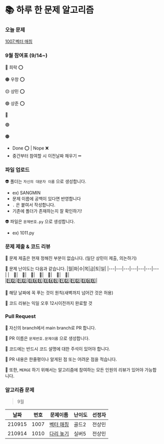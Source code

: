 # 📚 하루 한 문제 알고리즘
### 오늘 문제
[1007.벡터 매칭](https://www.acmicpc.net/problem/1007)

### 9월 참여표 (9/14~)
🔴 희락 ⭕

🟠 우창 ⭕

🟡 상민 ⭕

🟢 상준 ⭕

🔵  

🟣 

🟤  

* Done ⭕ | Nope ❌
* 중간부터 참여할 시 이전날짜 채우기 ➖


### 파일 업로드
👽 폴더는 `자신의 대문자 이름` 으로 생성합니다.
* ex) SANGMIN
* 문제 이름에 공백이 있다면 반영합니다
* `.` 은 붙여서 작성합니다.
* 기존에 폴더가 존재하는지 잘 확인하기!

👽 파일은 `문제번호.py` 으로 생성합니다.
* ex) 1011.py 

### 문제 제출 & 코드 리뷰
👻 문제 제출은 현재 정해진 부분이 없습니다. (일단 상민이 제출, 의논하기)

👻 문제 난이도는 다음과 같습니다.
|월|화|수|목|금|토|일|
|---|---|---|---|---|---|---|
|　🥇|　🥈|　🥇|　🥈|　🥇|　🥈|　🥇|
|1️⃣2️⃣|1️⃣2️⃣|3️⃣4️⃣5️⃣|3️⃣4️⃣5️⃣|1️⃣2️⃣|1️⃣2️⃣|3️⃣4️⃣5️⃣|


👻 해당 날짜에 꼭 푸는 것이 원칙(새벽까지 넘어간 것은 허용)

👻 코드 리뷰는 익일 오후 12시이전까지 완료할 것


### Pull Request
🤖 자신의 branch에서 main branch로 PR 합니다.

🤖 PR 이름은 `문제번호.문제이름` 으로 생성합니다.  

🤖 코드에는 반드시 코드 설명에 대한 주석이 있어야 합니다.

🤖 PR 내용은 한줄평이나 알게된 점 또는 어려운 점을 적습니다.

🤖 또한, `MERGE` 하기 위해서는 알고리즘에 참여하는 모든 인원의 리뷰가 있어야 가능합니다.

### 알고리즘 문제
> 9월

|날짜|번호|문제이름|난이도|선정자|
|------|---|---|---|---|
|210915|1007|[벡터 매칭](https://www.acmicpc.net/problem/1007)|골드2|전상민|
|210914|1010|[다리 놓기](https://www.acmicpc.net/problem/1010)|실버5|전상민|

